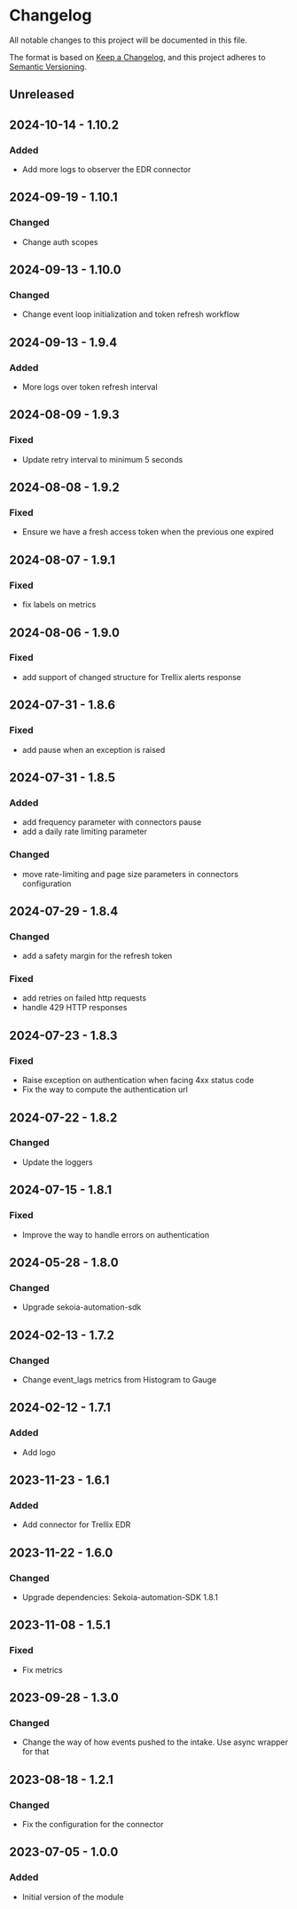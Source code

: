 # Changelog

All notable changes to this project will be documented in this file.

The format is based on [Keep a Changelog](https://keepachangelog.com/en/1.0.0/),
and this project adheres to [Semantic Versioning](https://semver.org/spec/v2.0.0.html).

## Unreleased

## 2024-10-14 - 1.10.2

### Added

- Add more logs to observer the EDR connector

## 2024-09-19 - 1.10.1

### Changed

- Change auth scopes

## 2024-09-13 - 1.10.0

### Changed

- Change event loop initialization and token refresh workflow

## 2024-09-13 - 1.9.4

### Added

- More logs over token refresh interval

## 2024-08-09 - 1.9.3

### Fixed

- Update retry interval to minimum 5 seconds

## 2024-08-08 - 1.9.2

### Fixed

- Ensure we have a fresh access token when the previous one expired

## 2024-08-07 - 1.9.1

### Fixed

- fix labels on metrics

## 2024-08-06 - 1.9.0

### Fixed

- add support of changed structure for Trellix alerts response

## 2024-07-31 - 1.8.6

### Fixed

- add pause when an exception is raised

## 2024-07-31 - 1.8.5

### Added

- add frequency parameter with connectors pause
- add a daily rate limiting parameter

### Changed

- move rate-limiting and page size parameters in connectors configuration

## 2024-07-29 - 1.8.4

### Changed

- add a safety margin for the refresh token

### Fixed

- add retries on failed http requests
- handle 429 HTTP responses

## 2024-07-23 - 1.8.3

### Fixed

- Raise exception on authentication when facing 4xx status code
- Fix the way to compute the authentication url

## 2024-07-22 - 1.8.2

### Changed

- Update the loggers

## 2024-07-15 - 1.8.1

### Fixed

- Improve the way to handle errors on authentication

## 2024-05-28 - 1.8.0

### Changed

- Upgrade sekoia-automation-sdk

## 2024-02-13 - 1.7.2

### Changed

- Change event_lags metrics from Histogram to Gauge

## 2024-02-12 - 1.7.1

### Added

- Add logo

## 2023-11-23 - 1.6.1

### Added

- Add connector for Trellix EDR

## 2023-11-22 - 1.6.0

### Changed

- Upgrade dependencies: Sekoia-automation-SDK 1.8.1

## 2023-11-08 - 1.5.1

### Fixed

- Fix metrics

## 2023-09-28 - 1.3.0

### Changed

- Change the way of how events pushed to the intake. Use async wrapper for that

## 2023-08-18 - 1.2.1

### Changed

- Fix the configuration for the connector

## 2023-07-05 - 1.0.0

### Added

- Initial version of the module
